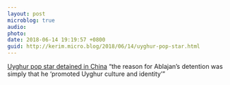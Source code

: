 ```yaml
---
layout: post
microblog: true
audio: 
photo: 
date: 2018-06-14 19:19:57 +0800
guid: http://kerim.micro.blog/2018/06/14/uyghur-pop-star.html
---
```

[Uyghur pop star detained in China](http://freemuse.org/news/uyghur-pop-star-detained-in-china/) “the reason for Ablajan’s detention was simply that he ‘promoted Uyghur culture and identity’”
